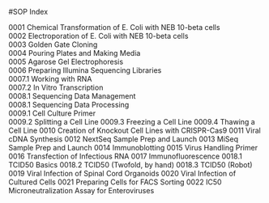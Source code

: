 #SOP Index

0001 Chemical Transformation of E. Coli with NEB 10-beta cells  
0002 Electroporation of E. Coli with NEB 10-beta cells  
0003 Golden Gate Cloning  
0004 Pouring Plates and Making Media  
0005 Agarose Gel Electrophoresis  
0006 Preparing Illumina Sequencing Libraries  
0007.1 Working with RNA  
0007.2 In Vitro Transcription  
0008.1 Sequencing Data Management  
0008.1 Sequencing Data Processing  
0009.1 Cell Culture Primer  
0009.2 Splitting a Cell Line
0009.3 Freezing a Cell Line
0009.4 Thawing a Cell Line
0010 Creation of Knockout Cell Lines with CRISPR-Cas9
0011 Viral cDNA Synthesis
0012 NextSeq Sample Prep and Launch
0013 MiSeq Sample Prep and Launch
0014 Immunoblotting
0015 Virus Handling Primer
0016 Transfection of Infectious RNA
0017 Immunofluorescence
0018.1 TCID50 Basics
0018.2 TCID50 (Twofold, by hand)
0018.3 TCID50 (Robot)
0019 Viral Infection of Spinal Cord Organoids
0020 Viral Infection of Cultured Cells
0021 Preparing Cells for FACS Sorting
0022 IC50 Microneutralization Assay for Enteroviruses

